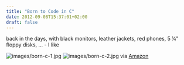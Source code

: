 ```yaml
---
title: "Born to Code in C"
date: 2012-09-08T15:37:01+02:00
draft: false
---
```


back in the days, with black monitors, leather jackets, red phones, 5 1⁄4" floppy disks, ... - I like


![images/born-c-1.jpg](images/born-c-1.jpg)
![images/born-c-2.jpg](images/born-c-2.jpg)
via [Amazon](http://www.amazon.com/Born-Code-C-Herbert-Schildt/dp/0078814685/)


